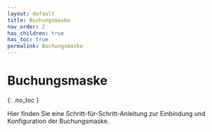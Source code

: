```yaml
---
layout: default
title: Buchungsmaske
nav_order: 2
has_children: true
has_toc: true
permalink: Buchungsmaske
---
```


# Buchungsmaske
{: .no_toc }

Hier finden Sie eine Schritt-für-Schritt-Anleitung zur Einbindung und Konfiguration der Buchungsmaske.